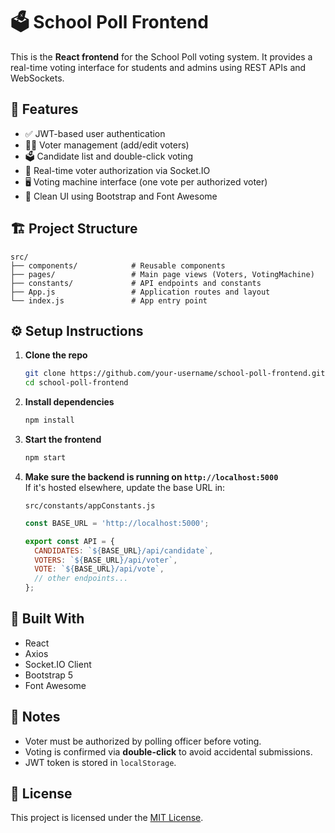 # 🗳️ School Poll Frontend

This is the **React frontend** for the School Poll voting system. It provides a real-time voting interface for students and admins using REST APIs and WebSockets.

## 🚀 Features

- ✅ JWT-based user authentication  
- 🧑‍🎓 Voter management (add/edit voters)  
- 🗳️ Candidate list and double-click voting  
- 📡 Real-time voter authorization via Socket.IO  
- 🖥️ Voting machine interface (one vote per authorized voter)  
- 🎨 Clean UI using Bootstrap and Font Awesome  

## 🏗️ Project Structure

```
src/
├── components/            # Reusable components
├── pages/                 # Main page views (Voters, VotingMachine)
├── constants/             # API endpoints and constants
├── App.js                 # Application routes and layout
└── index.js               # App entry point
```

## ⚙️ Setup Instructions

1. **Clone the repo**  
   ```bash
   git clone https://github.com/your-username/school-poll-frontend.git
   cd school-poll-frontend
   ```

2. **Install dependencies**  
   ```bash
   npm install
   ```

3. **Start the frontend**  
   ```bash
   npm start
   ```

4. **Make sure the backend is running on `http://localhost:5000`**  
   If it's hosted elsewhere, update the base URL in:

   `src/constants/appConstants.js`
   ```js
   const BASE_URL = 'http://localhost:5000';

   export const API = {
     CANDIDATES: `${BASE_URL}/api/candidate`,
     VOTERS: `${BASE_URL}/api/voter`,
     VOTE: `${BASE_URL}/api/vote`,
     // other endpoints...
   };
   ```

## 🧩 Built With

- React  
- Axios  
- Socket.IO Client  
- Bootstrap 5  
- Font Awesome  

## 📌 Notes

- Voter must be authorized by polling officer before voting.  
- Voting is confirmed via **double-click** to avoid accidental submissions.  
- JWT token is stored in `localStorage`.  

## 📄 License

This project is licensed under the [MIT License](LICENSE).